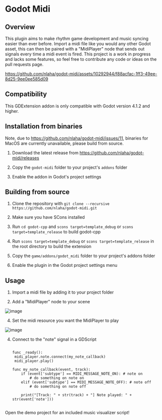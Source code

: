 # Godot Midi

## Overview

This plugin aims to make rhythm game development and music syncing easier than ever before. Import a midi file like you would any other Godot asset, this can then be paired with a "MidiPlayer" node that sends out signals every time a midi event is fired. This project is a work in progress and lacks some features, so feel free to contribute any code or ideas on the pull requests page.

https://github.com/nlaha/godot-midi/assets/10292944/f88acfac-1ff3-49ee-8d25-9ee0ee585d09

## Compatibility

This GDExtension addon is only compatible with Godot version 4.1.2 and higher.

## Installation from binaries

Note, due to https://github.com/nlaha/godot-midi/issues/11, binaries for MacOS are currently unavailable, please build from source.

1. Download the latest release from https://github.com/nlaha/godot-midi/releases

2. Copy the `godot-midi` folder to your project's `addons` folder
   
4. Enable the addon in Godot's project settings

## Building from source

1. Clone the repository with `git clone --recursive https://github.com/nlaha/godot-midi.git`

2. Make sure you have SCons installed

3. Run `cd godot-cpp` and `scons target=template_debug` or `scons target=template_release` to build godot-cpp

4. Run `scons target=template_debug` or `scons target=template_release` in the root directory to build the extension

5. Copy the `game/addons/godot_midi` folder to your project's addons folder

6. Enable the plugin in the Godot project settings menu

## Usage

1. Import a midi file by adding it to your project folder

2. Add a "MidiPlayer" node to your scene

![image](https://github.com/nlaha/godot-midi-4.0/assets/10292944/30c15ea4-ae06-4baf-8248-c995b0a2dc2f)

4. Set the midi resource you want the MidiPlayer to play

![image](https://github.com/nlaha/godot-midi-4.0/assets/10292944/7e2e019e-290b-4580-b2ca-4506263f14c0)

4. Connect to the "note" signal in a GDScript

   ```gdscript

   func _ready():
    midi_player.note.connect(my_note_callback)
    midi_player.play()

   func my_note_callback(event, track):
       if (event['subtype'] == MIDI_MESSAGE_NOTE_ON): # note on
           # do something on note on
       elif (event['subtype'] == MIDI_MESSAGE_NOTE_OFF): # note off
           # do something on note off

       print("[Track: " + str(track) + "] Note played: " + str(event['note']))


   ```

Open the demo project for an included music visualizer script!
